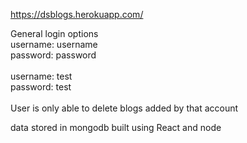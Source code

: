 https://dsblogs.herokuapp.com/

General login options <br/>
username: username <br/>
password: password <br/>
<br/>
username: test <br/>
password: test <br/>
<br/>
User is only able to delete blogs added by that account

data stored in mongodb
built using React and node

